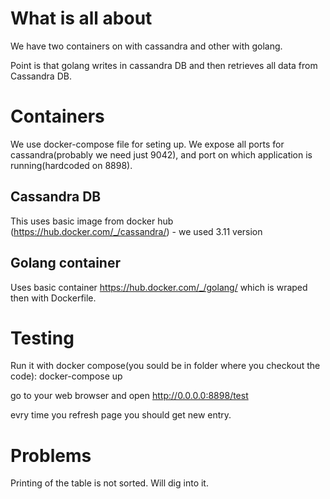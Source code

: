 # What is all about

We have two containers on with cassandra and other with golang.

Point is that golang writes in cassandra DB and then retrieves all data from Cassandra DB.

# Containers

We use docker-compose file for seting up. We expose all ports for cassandra(probably we need just 9042), and port on which application is running(hardcoded on 8898).


## Cassandra DB

This uses basic image from docker hub (https://hub.docker.com/_/cassandra/) - we used 3.11 version

## Golang container
Uses basic container https://hub.docker.com/_/golang/ which is wraped then with Dockerfile.


# Testing

Run it with docker compose(you sould be in folder where you checkout the code):
docker-compose up

go to your web browser and open http://0.0.0.0:8898/test

evry time you refresh page you should get new entry.

# Problems

Printing of the table is not sorted. Will dig into it.





